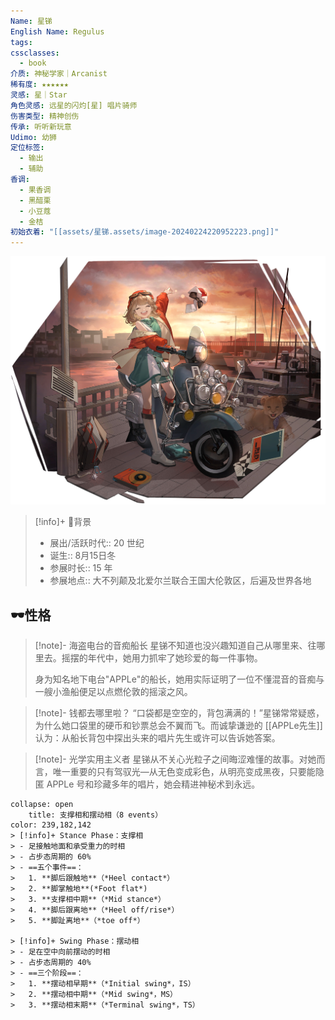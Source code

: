 ```yaml
---
Name: 星锑
English Name: Regulus
tags: 
cssclasses:
  - book
介质: 神秘学家｜Arcanist
稀有度: ★★★★★★
灵感: 星｜Star
角色灵感: 远星的闪灼[星] 唱片骑师
伤害类型: 精神创伤
传承: 听听新玩意
Udimo: 幼狮
定位标签:
  - 输出
  - 辅助
香调:
  - 果香调
  - 黑醋栗
  - 小豆蔻
  - 金桔
初始衣着: "[[assets/星锑.assets/image-20240224220952223.png]]"
---
```

![cover](assets/星锑.assets/image-20240224220507267.png)

> [!info]+ 🌆背景
> - 展出/活跃时代:: 20 世纪
> - 诞生:: 8月15日冬
> - 参展时长:: 15 年
> - 参展地点:: 大不列颠及北爱尔兰联合王国大伦敦区，后遍及世界各地

## 🕶性格

> [!note]- 海盗电台的音痴船长
> 星锑不知道也没兴趣知道自己从哪里来、往哪里去。摇摆的年代中，她用力抓牢了她珍爱的每一件事物。
> 
> 身为知名地下电台"APPLe"的船长，她用实际证明了一位不懂混音的音痴与一艘小渔船便足以点燃伦敦的摇滚之风。

> [!note]- 钱都去哪里啦？
> “口袋都是空空的，背包满满的！”星锑常常疑惑，为什么她口袋里的硬币和钞票总会不翼而飞。而诚挚谦逊的 [[APPLe先生]]认为：从船长背包中探出头来的唱片先生或许可以告诉她答案。

> [!note]- 光学实用主义者
> 星锑从不关心光粒子之间晦涩难懂的故事。对她而言，唯一重要的只有驾驭光—从无色变成彩色，从明亮变成黑夜，只要能隐匿 APPLe 号和珍藏多年的唱片，她会精进神秘术到永远。

````ad-flex
collapse: open
	title: 支撑相和摆动相（8 events）
color: 239,182,142
> [!info]+ Stance Phase：支撑相
> - 足接触地面和承受重力的时相
> - 占步态周期的 60%
> - ==五个事件==：
> 	1. **脚后跟触地**（*Heel contact*）
> 	2. **脚掌触地**(*Foot flat*)
> 	3. **支撑相中期**（*Mid stance*）
> 	4. **脚后跟离地**（*Heel off/rise*）
> 	5. **脚趾离地**（*toe off*）

> [!info]+ Swing Phase：摆动相
> - 足在空中向前摆动的时相
> - 占步态周期的 40%
> - ==三个阶段==：
> 	1. **摆动相早期**（*Initial swing*，IS）
> 	2. **摆动相中期**（*Mid swing*，MS）
> 	3. **摆动相末期**（*Terminal swing*，TS）
````
